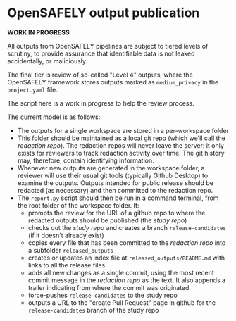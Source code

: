 # OpenSAFELY output publication

**WORK IN PROGRESS**

All outputs from OpenSAFELY pipelines are subject to tiered levels of scrutiny,
to provide assurance that identifiable data is not leaked accidentally, or
maliciously.

The final tier is review of so-called "Level 4" outputs, where the OpenSAFELY
framework stores outputs marked as `medium_privacy` in the `project.yaml` file.

The script here is a work in progress to help the review process.

The current model is as follows:

* The outputs for a single workspace are stored in a per-workspace folder
* This folder should be maintained as a local git repo (which we'll call the *redaction repo*). The redaction repos will never leave the server: it only exists for reviewers to track redaction activity over time. The git history may, therefore, contain identifying information.
* Whenever new outputs are generated in the workspace folder, a reviewer will use their usual git tools (typically Github Desktop) to examine the outputs. Outputs intended for public release should be redacted (as necessary) and then committed to the redaction repo.
* The `report.py` script should then be run in a command terminal, from the root folder of the workspace folder. It:
  * prompts the review for the URL of a github repo to where the redacted outputs should be published (the *study repo*)
  * checks out the *study repo* and creates a branch `release-candidates` (if it doesn't already exist)
  * copies every file that has been committed to the *redaction repo* into a subfolder `released_outputs`
  * creates or updates an index file at `released_outputs/README.md` with links to all the release files
  * adds all new changes as a single commit, using the most recent commit message in the *redaction repo* as the text. It also appends a trailer indicating from where the commit was originated
  * force-pushes `release-candidates` to the study repo
  * outputs a URL to the "create Pull Request" page in github for the `release-candidates` branch of the study repo




